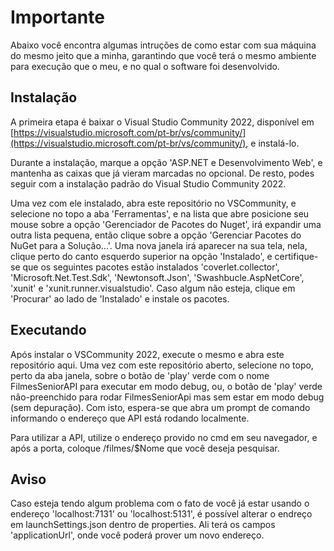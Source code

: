 # Importante

Abaixo você encontra algumas intruções de como estar com sua máquina do mesmo jeito que a minha, garantindo que você terá o mesmo ambiente para execução que o meu, e no qual o software foi desenvolvido.

## Instalação

A primeira etapa é baixar o Visual Studio Community 2022, disponível em [https://visualstudio.microsoft.com/pt-br/vs/community/](https://visualstudio.microsoft.com/pt-br/vs/community/), e instalá-lo.

Durante a instalação, marque a opção 'ASP.NET e Desenvolvimento Web', e mantenha as caixas que já vieram marcadas no opcional. De resto, podes seguir com a instalação padrão do Visual Studio Community 2022.

Uma vez com ele instalado, abra este repositório no VSCommunity, e selecione no topo a aba 'Ferramentas', e na lista que abre posicione seu mouse sobre a opção 'Gerenciador de Pacotes do Nuget', irá expandir uma outra lista pequena, então clique sobre a opção 'Gerenciar Pacotes do NuGet para a Solução...'. Uma nova janela irá aparecer na sua tela, nela, clique perto do canto esquerdo superior na opção 'Instalado', e certifique-se que os seguintes pacotes estão instalados 'coverlet.collector', 'Microsoft.Net.Test.Sdk', 'Newtonsoft.Json', 'Swashbucle.AspNetCore', 'xunit' e 'xunit.runner.visualstudio'. Caso algum não esteja, clique em 'Procurar' ao lado de 'Instalado' e instale os pacotes.

## Executando
Após instalar o VSCommunity 2022, execute o mesmo e abra este repositório aqui. Uma vez com este repositório aberto, selecione no topo, perto da aba janela, sobre o botão de 'play' verde com o nome FilmesSeniorAPI para executar em modo debug, ou, o botão de 'play' verde não-preenchido para rodar FilmesSeniorApi mas sem estar em modo debug (sem depuração). Com isto, espera-se que abra um prompt de comando informando o endereço que API está rodando localmente.

Para utilizar a API, utilize o endereço provido no cmd em seu navegador, e após a porta, coloque /filmes/$Nome que você deseja pesquisar.

## Aviso
Caso esteja tendo algum problema com o fato de você já estar usando o endereço 'localhost:7131' ou 'localhost:5131', é possível alterar o endreço em launchSettings.json dentro de properties. Ali terá os campos 'applicationUrl', onde você poderá prover um novo endereço.
